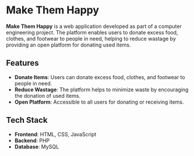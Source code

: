 # Make Them Happy

**Make Them Happy** is a web application developed as part of a computer engineering project. The platform enables users to donate excess food, clothes, and footwear to people in need, helping to reduce wastage by providing an open platform for donating used items.

## Features

- **Donate Items**: Users can donate excess food, clothes, and footwear to people in need.
- **Reduce Wastage**: The platform helps to minimize waste by encouraging the donation of used items.
- **Open Platform**: Accessible to all users for donating or receiving items.

## Tech Stack

- **Frontend**: HTML, CSS, JavaScript
- **Backend**: PHP
- **Database**: MySQL


